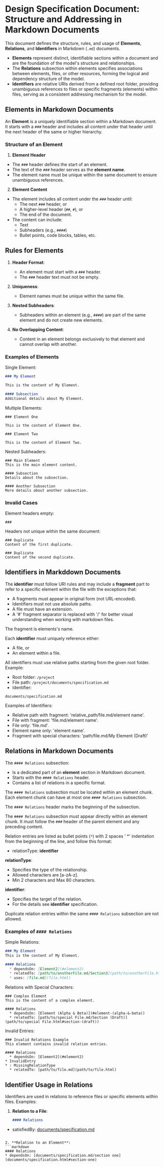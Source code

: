 # Design Specification Document: Structure and Addressing in Markdown Documents

This document defines the structure, rules, and usage of **Elements**, **Relations**, and **Identifiers** in Markdown (`.md`) documents. 

- **Elements** represent distinct, identifiable sections within a document and are the foundation of the model's structure and relationships.  
- The **Relations** subsection within elements specifies associations between elements, files, or other resources, forming the logical and dependency structure of the model.  
- **Identifiers** are relative URIs derived from a defined root folder, providing unambiguous references to files or specific fragments (elements) within files, serving as a consistent addressing mechanism for the model.  


## Elements in Markdown Documents

An **Element** is a uniquely identifiable section within a Markdown document. It starts with a `###` header and includes all content under that header until the next header of the same or higher hierarchy.

### Structure of an Element

1. **Element Header**
  - The `###` header defines the start of an element.
  - The text of the `###` header serves as the **element name**.
  - The element name must be unique within the same document to ensure unambiguous references.

2. **Element Content**
  - The element includes all content under the `###` header until:
    - The next `###` header, or
    - A higher-level header (`##`, `#`), or
    - The end of the document.
  - The content can include:
    - Text
    - Subheaders (e.g., `####`)
    - Bullet points, code blocks, tables, etc.


## Rules for Elements

1. **Header Format**:
   - An element must start with a `###` header.
   - The `###` header text must not be empty.

2. **Uniqueness**:
   - Element names must be unique within the same file.
 
3. **Nested Subheaders**:
   - Subheaders within an element (e.g., `####`) are part of the same element and do not create new elements.

4. **No Overlapping Content**:
   - Content in an element belongs exclusively to that element and cannot overlap with another.


### Examples of Elements

Single Element:
```markdown
### My Element

This is the content of My Element.

#### Subsection
Additional details about My Element.
```

Multiple Elements:
```
### Element One

This is the content of Element One.

### Element Two

This is the content of Element Two.
```

Nested Subheaders:
```
### Main Element
This is the main element content.

#### Subsection
Details about the subsection.

#### Another Subsection
More details about another subsection.
```

### Invalid Cases

Element headers empty:
```
###
```

Headers not unique within the same document:
```
### Duplicate
Content of the first duplicate.

### Duplicate
Content of the second duplicate.
```

## Identifiers in Markddown Documents


The **identifier** must follow URI rules and may include a **fragment** part to refer to a specific element within the file with the exceptions that:
  * A fragments must appear in original form (not URL-encoded).
  * Identifiers must not use absolute paths.
  * A file must have an extension.
  * A '#' fragment separator is replaced with '/' for better visual understanding when working with markdown files.
  
The fragment is elements's name.
  
Each **identifier** must uniquely reference either:
  * A file, or
  * An element within a file.

All identifiers must use relative paths starting from the given root folder.
Example:
  - Root folder: `/project`
  - File path: `/project/documents/specification.md`
  - Identifier:
  ```
  documents/specification.md
  ```

Examples of Identifiers:
 * Relative path with fragment: 'relative_path/file.md/element name'.
 * File with fragment: 'file.md/element name'.
 * File only: 'file.md'.
 * Element name only: 'element name'.
 * Fragment with special characters: 'path/file.md/My Element (Draft)'



##  Relations in Markdown Documents

The `#### Relations` subsection:
- Is a dedicated part of an **element** section in Markdown document.
- Starts with the `#### Relations` header.
- Contains a list of relations in a specific format.


The `#### Relations` subsection must be located within an element chunk.
Each element chunk can have at most one `#### Relations` subsection.

The `#### Relations` header marks the beginning of the subsection.

The `#### Relations` subsection must appear directly within an element  chunk.
It must follow the `###` header of the parent element and any preceding content.

Relation entries are listed as bullet points (`*`) with 2 spaces '  *' indentation from the beginning of the line, and follow this format:
 * relationType: **identifier**

**relationType**:
 - Specifies the type of the relationship.
 - Allowed characters are [a-zA-z].
 - Min 2 characters and Max 80 characters.

**identifier**:
 - Specifies the target of the relation.
 - For the details see **identifier** specification.

Duplicate relation entries within the same `#### Relations` subsection are not allowed.


### Examples of `#### Relations`

Simple Relations:
```markdown
### My Element
This is the content of My Element.

#### Relations
  * dependsOn: [Element2](#element2)
  * relatedTo: [path/to/anotherFile.md/Section3](path/to/anotherFile.html#section3)
  * uses: [file.md](file.html)
```

Relations with Special Characters:
```
### Complex Element
This is the content of a complex element.

#### Relations
  * dependsOn: [Element (Alpha & Beta)](#element-(alpha-&-beta))
  * relatedTo: [path/to/special File.md/Section (Draft)](path/to/special File.html#section-(draft))
```

Invalid Entries:
```
### Invalid Relations Example
This element contains invalid relation entries.

#### Relations
  * dependsOn: [Element2](#element2)
* InvalidEntry
* : MissingRelationType
  * relatedTo: [path/to/file.md](path/to/file.html)
```



## Identifier Usage in Relations

Identifiers are used in relations to reference files or specific elements within files. Examples:

1. **Relation to a File**:
   ```markdown
   #### Relations
  * satisfiedBy: [documents/specification.md](documents/specification.html)
   ```
    
2. **Relation to an Element**:
   ```markdown
   #### Relations
  * dependsOn: [documents/specification.md/section one](documents/specification.html#section-one)
   ```

